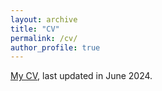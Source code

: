```yaml
---
layout: archive
title: "CV"
permalink: /cv/
author_profile: true
---
```


[My CV](https://gpensamiento.github.io/files/Academic_CV_GP.pdf), last updated in June 2024.
